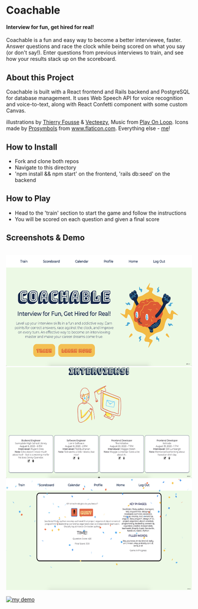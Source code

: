<h1>Coachable</h1>
<h4>Interview for fun, get hired for real!</h4>

<p>Coachable is a fun and easy way to become a better interviewee, faster. Answer questions and race the clock while being scored on what you say (or don't say!). Enter questions from previous interviews to train, and see how your results stack up on the scoreboard.</p> 


<h2>About this Project</h2>

Coachable is built with a React frontend and Rails backend and PostgreSQL for database management. It uses Web Speech API for voice recognition and voice-to-text, along with React Confetti component with some custom Canvas. </p>
illustrations by <a href="https://dribbble.com/thierryfousse">Thierry Fousse</a> & <a href="http://www.Vecteezy.com">Vecteezy</a>, Music from <a href="http://PlayonLoop.com">Play On Loop</a>. Icons made by <a href="https://www.flaticon.com/authors/prosymbols" title="Prosymbols">Prosymbols</a> from <a href="https://www.flaticon.com/" title="Flaticon"> www.flaticon.com</a>. Everything else - [me](mailto:rosie.wilt@gmail.com)! 
      

<h2>How to Install</h2>
<ul>
  <li>Fork and clone both repos</li>
  <li>Navigate to this directory</li>
  <li>'npm install && npm start' on the frontend, 'rails db:seed' on the backend</li>
</ul>


<h2>How to Play</h2>
<ul>
  <li>Head to the 'train' section to start the game and follow the instructions</li>
  <li>You will be scored on each question and given a final score</li>
</ul>


<h2>Screenshots & Demo</h2>

<br>
<img src="./src/photos/demo1.png" alt="screenshot of project" height=300px>

<img src="./src/photos/demo2.png" alt="screenshot of project" height=300px>

<img src="./src/photos/demo3.png" alt="screenshot of project" height=300px>

[![my demo]("./src/photos/video1.png")](https://https://www.youtube.com/watch?v=R-Js3u5uoEE)
